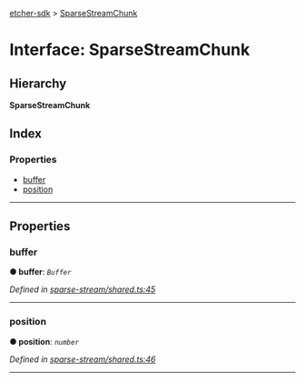 [etcher-sdk](../README.md) > [SparseStreamChunk](../interfaces/sparsestreamchunk.md)

# Interface: SparseStreamChunk

## Hierarchy

**SparseStreamChunk**

## Index

### Properties

* [buffer](sparsestreamchunk.md#buffer)
* [position](sparsestreamchunk.md#position)

---

## Properties

<a id="buffer"></a>

###  buffer

**● buffer**: *`Buffer`*

*Defined in [sparse-stream/shared.ts:45](https://github.com/balena-io-modules/etcher-sdk/blob/a5ff273/lib/sparse-stream/shared.ts#L45)*

___
<a id="position"></a>

###  position

**● position**: *`number`*

*Defined in [sparse-stream/shared.ts:46](https://github.com/balena-io-modules/etcher-sdk/blob/a5ff273/lib/sparse-stream/shared.ts#L46)*

___


